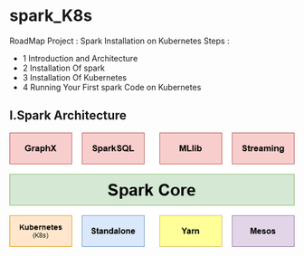# spark_K8s

RoadMap Project :
Spark Installation on Kubernetes Steps :
- 1 Introduction and Architecture
- 2 Installation Of spark 
- 3 Installation Of  Kubernetes
- 4 Running Your First spark Code on Kubernetes

## I.Spark Architecture

![Kiku](./sparkArchi.png)

